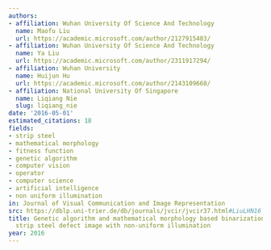 ```yaml
---
authors:
- affiliation: Wuhan University Of Science And Technology
  name: Maofu Liu
  url: https://academic.microsoft.com/author/2127915483/
- affiliation: Wuhan University Of Science And Technology
  name: Ya Liu
  url: https://academic.microsoft.com/author/2311917294/
- affiliation: Wuhan University
  name: Huijun Hu
  url: https://academic.microsoft.com/author/2143109668/
- affiliation: National University Of Singapore
  name: Liqiang Nie
  slug: liqiang_nie
date: '2016-05-01'
estimated_citations: 18
fields:
- strip steel
- mathematical morphology
- fitness function
- genetic algorithm
- computer vision
- operator
- computer science
- artificial intelligence
- non uniform illumination
in: Journal of Visual Communication and Image Representation
src: https://dblp.uni-trier.de/db/journals/jvcir/jvcir37.html#LiuLHN16
title: Genetic algorithm and mathematical morphology based binarization method for
  strip steel defect image with non-uniform illumination
year: 2016
---
```

